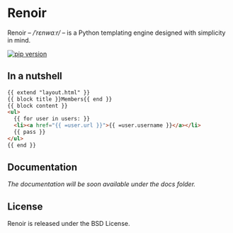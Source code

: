 # Renoir

Renoir – */ˈrɛnwɑːr/* – is a Python templating engine designed with simplicity in mind.

[![pip version](https://img.shields.io/pypi/v/renoir.svg?style=flat)](https://pypi.python.org/pypi/Renoir)

## In a nutshell

```html
{{ extend "layout.html" }}
{{ block title }}Members{{ end }}
{{ block content }}
<ul>
  {{ for user in users: }}
  <li><a href="{{ =user.url }}">{{ =user.username }}</a></li>
  {{ pass }}
</ul>
{{ end }}
```

## Documentation

*The documentation will be soon available under the docs folder.*

## License

Renoir is released under the BSD License.
